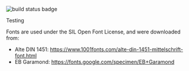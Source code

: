 ![build status badge](https://github.com/amelrod/amelrod.github.io/actions/workflows/build-site.yml/badge.svg)

Testing

Fonts are used under the SIL Open Font License, and were downloaded from:
 - Alte DIN 1451: https://www.1001fonts.com/alte-din-1451-mittelschrift-font.html
 - EB Garamond: https://fonts.google.com/specimen/EB+Garamond
